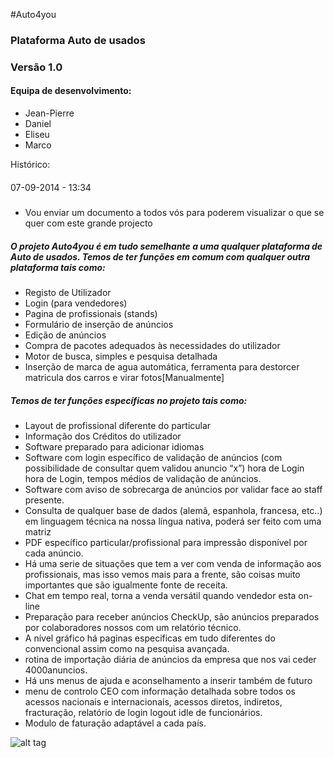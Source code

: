 #Auto4you
### Plataforma Auto de usados
### Versão 1.0

#### Equipa de desenvolvimento:
+ Jean-Pierre
+ Daniel
+ Eliseu
+ Marco

Histórico:

####
07-09-2014 - 13:34
#####
+ Vou enviar um documento a todos vós para poderem visualizar o que se quer com este grande projecto


##### O projeto Auto4you é em tudo semelhante a uma qualquer plataforma de Auto de usados. Temos de ter funções em comum com qualquer outra plataforma tais como:

+ Registo de Utilizador
+ Login (para vendedores)
+ Pagina de profissionais (stands)
+ Formulário de inserção de anúncios
+ Edição de anúncios
+ Compra de pacotes adequados às necessidades do utilizador
+ Motor de busca, simples e pesquisa detalhada
+ Inserção de marca de agua automática, ferramenta para destorcer matricula dos carros e virar fotos[Manualmente]

##### Temos de ter funções específicas no projeto tais como:
+ Layout de profissional diferente do particular
+ Informação dos Créditos do utilizador
+ Software preparado para adicionar idiomas
+ Software com login específico de validação de anúncios (com possibilidade de consultar quem validou anuncio “x”)
hora de Login hora de Login, tempos médios de validação de anúncios.
+ Software com aviso de sobrecarga de anúncios por validar face ao staff presente.
+ Consulta de qualquer base de dados (alemã, espanhola, francesa, etc..) em linguagem técnica na nossa língua
nativa, poderá ser feito com uma matriz
+ PDF específico particular/profissional para impressão disponível por cada anúncio.
+ Há uma serie de situações que tem a ver com venda de informação aos profissionais, mas isso vemos mais para a
frente, são coisas muito importantes que são igualmente fonte de receita.
+ Chat em tempo real, torna a venda versátil quando vendedor esta on-line
+ Preparação para receber anúncios CheckUp, são anúncios preparados por colaboradores nossos com um relatório
técnico.
+ A nível gráfico há paginas especificas em tudo diferentes do convencional assim como na pesquisa avançada.
+ rotina de importação diária de anúncios da empresa que nos vai ceder 4000anuncios.
+ Há uns menus de ajuda e aconselhamento a inserir também de futuro
+ menu de controlo CEO com informação detalhada sobre todos os acessos nacionais e internacionais, acessos
diretos, indiretos, fracturação, relatório de login logout idle de funcionários.
+ Modulo de faturação adaptável a cada país.


![alt tag](https://github.com/jpcarvalho1992/Autoclix/blob/master/documentos/screenshots/autoclix.png)
